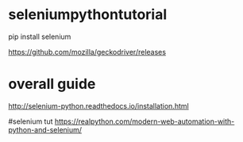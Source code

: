 # seleniumpythontutorial
pip install selenium

https://github.com/mozilla/geckodriver/releases

# overall guide
http://selenium-python.readthedocs.io/installation.html


#selenium tut
https://realpython.com/modern-web-automation-with-python-and-selenium/

